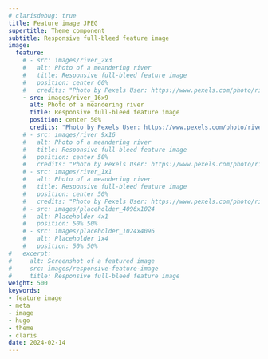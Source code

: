 ```yaml
---
# clarisdebug: true
title: Feature image JPEG
supertitle: Theme component
subtitle: Responsive full-bleed feature image
image:
  feature:
    # - src: images/river_2x3
    #   alt: Photo of a meandering river
    #   title: Responsive full-bleed feature image
    #   position: center 60%
    #   credits: "Photo by Pexels User: https://www.pexels.com/photo/river-in-rage-20008219/"
    - src: images/river_16x9
      alt: Photo of a meandering river
      title: Responsive full-bleed feature image
      position: center 50%
      credits: "Photo by Pexels User: https://www.pexels.com/photo/river-in-rage-20008219/"
    # - src: images/river_9x16
    #   alt: Photo of a meandering river
    #   title: Responsive full-bleed feature image
    #   position: center 50%
    #   credits: "Photo by Pexels User: https://www.pexels.com/photo/river-in-rage-20008219/"
    # - src: images/river_1x1
    #   alt: Photo of a meandering river
    #   title: Responsive full-bleed feature image
    #   position: center 50%
    #   credits: "Photo by Pexels User: https://www.pexels.com/photo/river-in-rage-20008219/"
    # - src: images/placeholder_4096x1024
    #   alt: Placeholder 4x1
    #   position: 50% 50%
    # - src: images/placeholder_1024x4096
    #   alt: Placeholder 1x4
    #   position: 50% 50%
#   excerpt:
#     alt: Screenshot of a featured image
#     src: images/responsive-feature-image
#     title: Responsive full-bleed feature image
weight: 500
keywords:
- feature image
- meta
- image
- hugo
- theme
- claris
date: 2024-02-14
---
```

